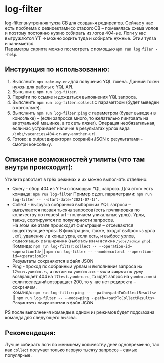# log-filter
log-filter внутренняя тулза СВ для создания редиректов. Сейчас у нас есть проблема с редиректами со старого СВ – поменялась схема урлов и поэтому постоянно нужно собирать из логов 404-ые. Логи у нас выгружаются YT => можно ходить туда и собирать нужные. Этим тулза и занимается.<br>
Параметры скрипта можно посмотреть с помощью `npm run log-filer --help`.

## Инструкция по использованию:
1. Выполнить `npx make-my-env` для получения YQL токена. Данный токен нужен для работы с YQL API.
2. Выполнить `npm run log-filter`.
3. Перейти по ссылке и дождаться выполнения YQL запроса.
4. Выполнить `npm run log-filter:collect` с параметром (будет выведен в консольке).
5. Выполнить `npm run log-filter:ping` с параметром (будет выведен в консольке) – (если запросов много, то желательно пинговать на виртуальной машинке, а то сеть ляжет). Операция необязательная, если нас устраивает наличие в результатах урлов вида `/jobs/vacancies/404-or-any-another-url`.
6. Готово: в output директории сохранён JSON с результатами – смотри консольку.

## Описание возможностей утилиты (что там внутри происходит):
Утилита работает в трёх режимах и их можно выполнять отдельно:
- Query - сбор 404 из YT-и с помощью YQL запроса. Для этого есть команда:
`npm run log-filter`
Пример с доп. параметрами: `npm run log-filter -- --start-date='2021-07-13'`.
- Collect - выгрузка собранной выборки из YQL запроса – выгружается первая тысяча запросов (есть группировка по количеству по request url – получаем уникальные урлы). Урлы, также, сортируются по популярности запросов.<br>
На этом же этапе происходит фильтрация – отсеиваются существующие урлы. В фильтрацию, также, входит выброс из урла `.xml`, удаление `/` в конце урла, если есть, и выброс урлов, содержащих расширение (выбрасываем всякие `/jobs/admin.php`).
<br>Команда:
`npm run log-filter:collect -- --operation-id=<operationId>` || `npm run log-filter -- --mode=collect --operation-id=<operationId>`
<br>Результаты сохраняются в файл JSON.
- Ping – проход по собранным урлам и выполнение запроса на `l7test.yandex.ru`, а потом на `yandex.com` – если запрос по урлу возвращает 404 на `l7test.yandex.ru`, то идёт запрос на `yandex.com` и если последний возвращает 200, то у нас нет редиректа – сохраняем.
<br>Команда:
`npm run log-filter:ping -- --path=<pathToCollectResults>` || `npm run log-filter -- --mode=ping --path=<pathToCollectResults>`
<br>Результаты сохраняются в файл JSON.

PS после выполнения команды в одном из режимов будет подсказана команда для следующего вызова.

## Рекомендация:
Лучше собирать логи по меньшему количеству дней одновременно, так как `collect` получает только первую тысячу запросов – самые популярные.
